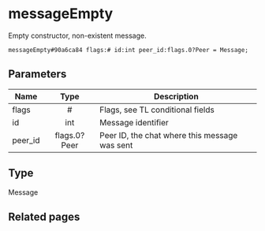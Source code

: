 # messageEmpty
Empty constructor, non-existent message.

```
messageEmpty#90a6ca84 flags:# id:int peer_id:flags.0?Peer = Message;
```

## Parameters
| Name | Type | Description |
| ---- | :----: | ----------- |
| flags | # | Flags, see TL conditional fields |
| id | int | Message identifier |
| peer_id | flags.0?Peer | Peer ID, the chat where this message was sent |


## Type
Message

## Related pages
